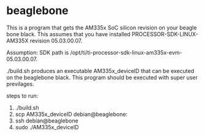 # beaglebone

This is a program that gets the AM335x SoC silicon revision on your beagle bone
black. This assumes that you have installed PROCESSOR-SDK-LINUX-AM335X revision
05.03.00.07. 

Assumption: SDK path is /opt/ti/ti-processor-sdk-linux-am335x-evm-05.03.00.07.

./build.sh produces an executable AM335x_deviceID that can be executed on the
beaglebone black. This program should be executed with super user previlages.

steps to run:

1. ./build.sh
2. scp AM335x_deviceID debian@beaglebone:
3. ssh debian@beaglebone
4. sudo ./AM335x_deviceID
